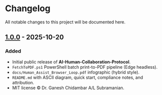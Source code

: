 # Changelog

All notable changes to this project will be documented here.

## [1.0.0] - 2025-10-20
### Added
- Initial public release of **AI-Human-Collaboration-Protocol**.
- `FetchToPDF.ps1` PowerShell batch print-to-PDF pipeline (Edge headless).
- `docs/Human_Assist_Browser_Loop.pdf` infographic (hybrid style).
- `README.md` with ASCII diagram, quick start, compliance notes, and attribution.
- MIT license © Dr. Ganesh Chidambar A/L Subramanian.

[1.0.0]: https://github.com/GaneshChidambar/AI-Human-Collaboration-Protocol/releases/tag/v1.0.0
